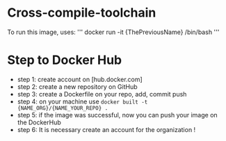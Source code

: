 # Cross-compile-toolchain 

To run this image, uses:
'''
docker run -it {ThePreviousName} /bin/bash
'''

# Step to Docker Hub

* step 1: create account on [hub.docker.com]
* step 2: create a new repository on GitHub
* step 3: create a Dockerfile on your repo, add, commit  push
* step 4: on your machine use `docker built -t {NAME_ORG}/{NAME_YOUR_REPO} .`
* step 5: if the image was successful, now you can push your image on the DockerHub
* step 6: It is  necessary create an account for the organization ! 
